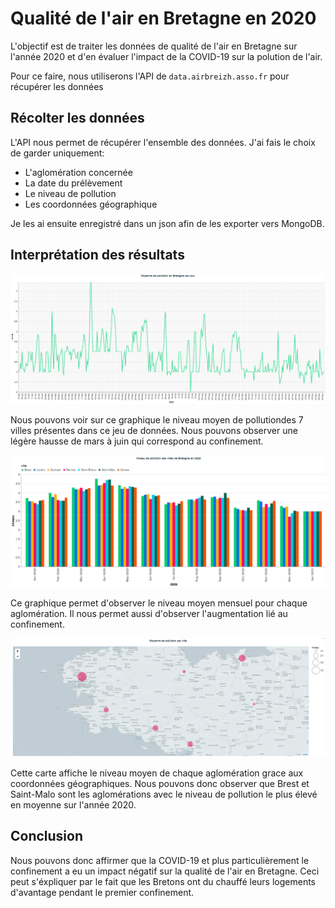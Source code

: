 # Qualité de l'air en Bretagne en 2020

L'objectif est de traiter les données de qualité de l'air en Bretagne sur l'année 2020 et d'en évaluer l'impact de la COVID-19 sur la polution de l'air.

Pour ce faire, nous utiliserons l'API de `data.airbreizh.asso.fr` pour récupérer les données

## Récolter les données
L'API nous permet de récupérer l'ensemble des données. J'ai fais le choix de garder uniquement:
- L'aglomération concernée
- La date du prélèvement
- Le niveau de pollution
- Les coordonnées géographique 

Je les ai ensuite enregistré dans un json afin de les exporter vers MongoDB.

## Interprétation des résultats

![graph](images/graph.PNG)

Nous pouvons voir sur ce graphique le niveau moyen de pollutiondes 7 villes présentes dans ce jeu de données. Nous pouvons observer une légère hausse de mars à juin qui correspond au confinement.

![barplot](images/barplot.PNG)

Ce graphique permet d'observer le niveau moyen mensuel pour chaque aglomération. Il nous permet aussi d'observer l'augmentation lié au confinement.

![map](images/map.PNG)

Cette carte affiche le niveau moyen de chaque aglomération grace aux coordonnées géographiques. Nous pouvons donc observer que Brest et Saint-Malo sont les aglomérations avec le niveau de pollution le plus élevé en moyenne sur l'année 2020.

## Conclusion
Nous pouvons donc affirmer que la COVID-19 et plus particulièrement le confinement a eu un impact négatif sur la qualité de l'air en Bretagne. Ceci peut s'éxpliquer par le fait que les Bretons ont du chauffé leurs logements d'avantage pendant le premier confinement.
